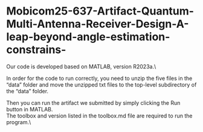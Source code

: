 # Mobicom25-637-Artifact-Quantum-Multi-Antenna-Receiver-Design-A-leap-beyond-angle-estimation-constrains-

Our code is developed based on MATLAB, version R2023a.\

In order for the code to run correctly, you need to unzip the five files in the “data” folder and move the unzipped txt files to the top-level subdirectory of the “data” folder.

Then you can run the artifact we submitted by simply clicking the Run button in MATLAB.\
The toolbox and version listed in the toolbox.md file are required to run the program.\
